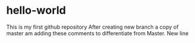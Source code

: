 # hello-world
This is my first github repository
After creating new branch a copy of master am adding these comments to differentiate from Master.
New line
